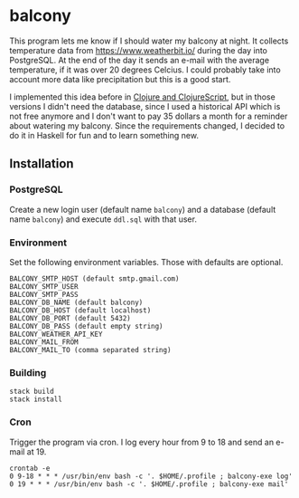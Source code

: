 
# balcony

This program lets me know if I should water my balcony at night.  It collects
temperature data from https://www.weatherbit.io/ during the day into
PostgreSQL. At the end of the day it sends an e-mail with the average
temperature, if it was over 20 degrees Celcius. I could probably take into
account more data like precipitation but this is a good start.

I implemented this idea before in [Clojure and
ClojureScript](https://github.com/borkdude/balcony), but in those versions I
didn't need the database, since I used a historical API which is not free
anymore and I don't want to pay 35 dollars a month for a reminder about watering
my balcony. Since the requirements changed, I decided to do it in Haskell for
fun and to learn something new.

## Installation

### PostgreSQL

Create a new login user (default name `balcony`) and a database (default name
`balcony`) and execute `ddl.sql` with that user.

### Environment

Set the following environment variables. Those with defaults are optional.

    BALCONY_SMTP_HOST (default smtp.gmail.com)
    BALCONY_SMTP_USER
    BALCONY_SMTP_PASS
    BALCONY_DB_NAME (default balcony)
    BALCONY_DB_HOST (default localhost)
    BALCONY_DB_PORT (default 5432)
    BALCONY_DB_PASS (default empty string)
    BALCONY_WEATHER_API_KEY
    BALCONY_MAIL_FROM
    BALCONY_MAIL_TO (comma separated string)

### Building

    stack build
    stack install

### Cron

Trigger the program via cron. I log every hour from 9 to 18 and send an e-mail
at 19.

    crontab -e
    0 9-18 * * * /usr/bin/env bash -c '. $HOME/.profile ; balcony-exe log'
    0 19 * * * /usr/bin/env bash -c '. $HOME/.profile ; balcony-exe mail'
